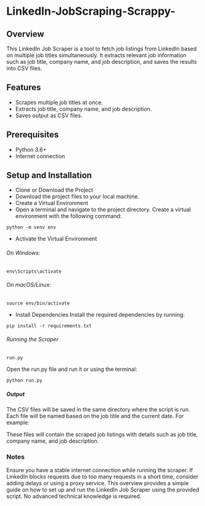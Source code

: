 # LinkedIn-JobScraping-Scrappy-

## Overview
This LinkedIn Job Scraper is a tool to fetch job listings from LinkedIn based on multiple job titles simultaneously. It extracts relevant job information such as job title, company name, and job description, and saves the results into CSV files.

## Features
- Scrapes multiple job titles at once.
- Extracts job title, company name, and job description.
- Saves output as CSV files.

## Prerequisites
- Python 3.6+
- Internet connection

## Setup and Installation
- Clone or Download the Project
- Download the project files to your local machine.
- Create a Virtual Environment
- Open a terminal and navigate to the project directory. Create a virtual environment with the following command:
```
python -m venv env
```
- Activate the Virtual Environment

###### On Windows:
```
env\Scripts\activate
```
###### On macOS/Linux:
```
source env/bin/activate
```
- Install Dependencies
Install the required dependencies by running:
```
pip install -r requirements.txt
```
###### Running the Scraper
```run.py``` 

Open the run.py file and run it or using the terminal:
```
python run.py
```
##### Output
The CSV files will be saved in the same directory where the script is run. Each file will be named based on the job title and the current date. For example:

These files will contain the scraped job listings with details such as job title, company name, and job description.

### Notes
Ensure you have a stable internet connection while running the scraper.
If LinkedIn blocks requests due to too many requests in a short time, consider adding delays or using a proxy service.
This overview provides a simple guide on how to set up and run the LinkedIn Job Scraper using the provided script. No advanced technical knowledge is required.
